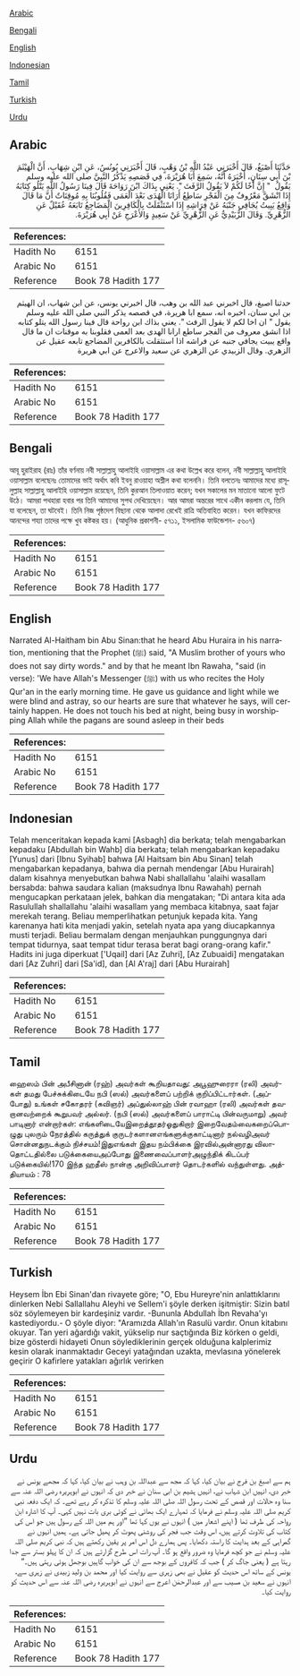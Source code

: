 [Arabic](#arabic)

[Bengali](#bengali)

[English](#english)

[Indonesian](#indonesian)

[Tamil](#tamil)

[Turkish](#turkish)

[Urdu](#urdu)

## Arabic


<div dir="rtl" lang="ar" style={{fontSize:'larger',backgroundColor:'#f8f9fa',padding:20}}>
حَدَّثَنَا أَصْبَغُ، قَالَ أَخْبَرَنِي عَبْدُ اللَّهِ بْنُ وَهْبٍ، قَالَ أَخْبَرَنِي يُونُسُ، عَنِ ابْنِ شِهَابٍ، أَنَّ الْهَيْثَمَ بْنَ أَبِي سِنَانٍ، أَخْبَرَهُ أَنَّهُ، سَمِعَ أَبَا هُرَيْرَةَ، فِي قَصَصِهِ يَذْكُرُ النَّبِيَّ صلى الله عليه وسلم يَقُولُ ‏ "‏ إِنَّ أَخًا لَكُمْ لاَ يَقُولُ الرَّفَثَ ‏"‏‏.‏ يَعْنِي بِذَاكَ ابْنَ رَوَاحَةَ قَالَ فِينَا رَسُولُ اللَّهِ يَتْلُو كِتَابَهُ إِذَا انْشَقَّ مَعْرُوفٌ مِنَ الْفَجْرِ سَاطِعُ أَرَانَا الْهُدَى بَعْدَ الْعَمَى فَقُلُوبُنَا بِهِ مُوقِنَاتٌ أَنَّ مَا قَالَ وَاقِعُ يَبِيتُ يُجَافِي جَنْبَهُ عَنْ فِرَاشِهِ إِذَا اسْتَثْقَلَتْ بِالْكَافِرِينَ الْمَضَاجِعُ تَابَعَهُ عُقَيْلٌ عَنِ الزُّهْرِيِّ‏.‏ وَقَالَ الزُّبَيْدِيُّ عَنِ الزُّهْرِيِّ عَنْ سَعِيدٍ وَالأَعْرَجِ عَنْ أَبِي هُرَيْرَةَ‏.‏
</div>
<div style={{backgroundColor:'#f8f9fa',padding:20, marginBottom: 10}}><table> <thead> <tr> <th>References:</th> <th></th> </tr> </thead> <tbody><tr><td>Hadith No</td><td>6151</td></tr><tr><td>Arabic No</td><td>6151</td></tr><tr><td>Reference</td><td>Book 78 Hadith 177</td></tr></tbody></table></div>


<div dir="rtl" lang="ar" style={{fontSize:'larger',backgroundColor:'#f8f9fa',padding:20}}>
حدثنا اصبغ، قال اخبرني عبد الله بن وهب، قال اخبرني يونس، عن ابن شهاب، ان الهيثم بن ابي سنان، اخبره انه، سمع ابا هريرة، في قصصه يذكر النبي صلى الله عليه وسلم يقول " ان اخا لكم لا يقول الرفث ". يعني بذاك ابن رواحة قال فينا رسول الله يتلو كتابه اذا انشق معروف من الفجر ساطع ارانا الهدى بعد العمى فقلوبنا به موقنات ان ما قال واقع يبيت يجافي جنبه عن فراشه اذا استثقلت بالكافرين المضاجع تابعه عقيل عن الزهري. وقال الزبيدي عن الزهري عن سعيد والاعرج عن ابي هريرة
</div>
<div style={{backgroundColor:'#f8f9fa',padding:20, marginBottom: 10}}><table> <thead> <tr> <th>References:</th> <th></th> </tr> </thead> <tbody><tr><td>Hadith No</td><td>6151</td></tr><tr><td>Arabic No</td><td>6151</td></tr><tr><td>Reference</td><td>Book 78 Hadith 177</td></tr></tbody></table></div>

## Bengali


<div dir="ltr" lang="bn" style={{fontSize:'larger',backgroundColor:'#f8f9fa',padding:20}}>
আবূ হুরাইরাহ (রাঃ) তাঁর বর্ণনায় নবী সাল্লাল্লাহু আলাইহি ওয়াসাল্লাম এর কথা উল্লেখ করে বলেন, নবী সাল্লাল্লাহু আলাইহি ওয়াসাল্লাম বলেছেনঃ তোমাদের ভাই অর্থাৎ কবি ইবনু রাওয়াহা অশ্লীল কথা বলেননি। তিনি বলতেনঃ আমাদের মধ্যে রাসূলুল্লাহ সাল্লাল্লাহু আলাইহি ওয়াসাল্লাম রয়েছেন, তিনি কুরআন তিলাওয়াত করেন; যখন সকালের মন মাতানো আলো ফুটে উঠে। আমরা পথহারা হবার পর তিনি আমাদের সুপথ দেখিয়েছেন। আর আমরা অন্তরের সাথে একীন করলাম যে, তিনি যা বলেছেন, তা ঘটবেই। তিনি নিজ পৃষ্ঠদেশ বিছানা থেকে আলাদা রেখেই রাত্রি অতিবাহিত করেন। যখন কাফিরদের আনন্দের শয্যা তাদের পক্ষে খুব কষ্টকর হয়। (আধুনিক প্রকাশনী- ৫৭১১, ইসলামিক ফাউন্ডেশন- ৫৬০৭)
</div>
<div style={{backgroundColor:'#f8f9fa',padding:20, marginBottom: 10}}><table> <thead> <tr> <th>References:</th> <th></th> </tr> </thead> <tbody><tr><td>Hadith No</td><td>6151</td></tr><tr><td>Arabic No</td><td>6151</td></tr><tr><td>Reference</td><td>Book 78 Hadith 177</td></tr></tbody></table></div>

## English


<div dir="ltr" lang="en" style={{fontSize:'larger',backgroundColor:'#f8f9fa',padding:20}}>
Narrated Al-Haitham bin Abu Sinan:that he heard Abu Huraira in his narration, mentioning that the Prophet (ﷺ) said, "A Muslim brother of yours who does not say dirty words." and by that he meant Ibn Rawaha, "said (in verse): 'We have Allah's Messenger (ﷺ) with us who recites the Holy Qur'an in the early morning time. He gave us guidance and light while we were blind and astray, so our hearts are sure that whatever he says, will certainly happen. He does not touch his bed at night, being busy in worshipping Allah while the pagans are sound asleep in their beds
</div>
<div style={{backgroundColor:'#f8f9fa',padding:20, marginBottom: 10}}><table> <thead> <tr> <th>References:</th> <th></th> </tr> </thead> <tbody><tr><td>Hadith No</td><td>6151</td></tr><tr><td>Arabic No</td><td>6151</td></tr><tr><td>Reference</td><td>Book 78 Hadith 177</td></tr></tbody></table></div>

## Indonesian


<div dir="ltr" lang="id" style={{fontSize:'larger',backgroundColor:'#f8f9fa',padding:20}}>
Telah menceritakan kepada kami [Asbagh] dia berkata; telah mengabarkan kepadaku [Abdullah bin Wahb] dia berkata; telah mengabarkan kepadaku [Yunus] dari [Ibnu Syihab] bahwa [Al Haitsam bin Abu Sinan] telah mengabarkan kepadanya, bahwa dia pernah mendengar [Abu Hurairah] dalam kisahnya menyebutkan bahwa Nabi shallallahu 'alaihi wasallam bersabda: bahwa saudara kalian (maksudnya Ibnu Rawahah) pernah mengucapkan perkataan jelek, bahkan dia mengatakan; "Di antara kita ada Rasulullah shallallahu 'alaihi wasallam yang membaca kitabnya, saat fajar merekah terang. Beliau memperlihatkan petunjuk kepada kita. Yang karenanya hati kita menjadi yakin, setelah nyata apa yang diucapkannya musti terjadi. Beliau bermalam dengan menjauhkan punggungnya dari tempat tidurnya, saat tempat tidur terasa berat bagi orang-orang kafir." Hadits ini juga diperkuat ['Uqail] dari [Az Zuhri], [Az Zubuaidi] mengatakan dari [Az Zuhri] dari [Sa'id], dan [Al A'raj] dari [Abu Hurairah]
</div>
<div style={{backgroundColor:'#f8f9fa',padding:20, marginBottom: 10}}><table> <thead> <tr> <th>References:</th> <th></th> </tr> </thead> <tbody><tr><td>Hadith No</td><td>6151</td></tr><tr><td>Arabic No</td><td>6151</td></tr><tr><td>Reference</td><td>Book 78 Hadith 177</td></tr></tbody></table></div>

## Tamil


<div dir="ltr" lang="ta" style={{fontSize:'larger',backgroundColor:'#f8f9fa',padding:20}}>
ஹைஸம் பின் அபீசினான் (ரஹ்) அவர்கள் கூறியதாவது: அபூஹுரைரா (ரலி) அவர்கள் தமது பேச்சுக்கிடையே நபி (ஸல்) அவர்களைப் பற்றிக் குறிப்பிட்டார்கள். (அப்போது) உங்கள் சகோதரர் (கவிஞர்) அப்துல்லாஹ் பின் ரவாஹா (ரலி) அவர்கள் தவறானவற்றைக் கூறுபவர் அல்லர். (நபி (ஸல்) அவர்களைப் பாராட்டி பின்வருமாறு) அவர் பாடினார் என்றார்கள்: எங்களிடையேஇறைத்தூதர்ஓதுகிறார் இறைவேதம்வைகறைப்பொழுது புலரும் நேரத்தில் கருத்துக் குருடர்களானஎங்களுக்குகாட்டினார் நல்வழிஅவர் சொன்னதுநடக்கும் நிச்சயம்!இதுஎங்கள் இதய நம்பிக்கை இரவில்அன்னாரது விலாதொட்டதில்லை படுக்கையைஅப்போது இணைவைப்பாளர்அழுந்திக் கிடப்பர் படுக்கையில்!170 இந்த ஹதீஸ் நான்கு அறிவிப்பாளர் தொடர்களில் வந்துள்ளது. அத்தியாயம் : 78
</div>
<div style={{backgroundColor:'#f8f9fa',padding:20, marginBottom: 10}}><table> <thead> <tr> <th>References:</th> <th></th> </tr> </thead> <tbody><tr><td>Hadith No</td><td>6151</td></tr><tr><td>Arabic No</td><td>6151</td></tr><tr><td>Reference</td><td>Book 78 Hadith 177</td></tr></tbody></table></div>

## Turkish


<div dir="ltr" lang="tr" style={{fontSize:'larger',backgroundColor:'#f8f9fa',padding:20}}>
Heysem İbn Ebi Sinan'dan rivayete göre; "O, Ebu Hureyre'nin anlattıklarını dinlerken Nebi Sallallahu Aleyhi ve Sellem'i şöyle derken işitmiştir: Sizin batıl söz söylemeyen bir kardeşiniz vardır. -Bununla Abdullah İbn Revaha'yı kastediyordu.- O şöyle diyor: "Aramızda Allah'ın Rasulü vardır. Onun kitabını okuyar. Tan yeri ağardığı vakit, yükselip nur saçtığında Biz körken o geldi, bize gösterdi hidayeti Onun söylediklerinin gerçek olduğuna kalplerimiz kesin olarak inanmaktadır Geceyi yatağından uzakta, mevlasına yönelerek geçirir O kafirlere yatakları ağırlık verirken
</div>
<div style={{backgroundColor:'#f8f9fa',padding:20, marginBottom: 10}}><table> <thead> <tr> <th>References:</th> <th></th> </tr> </thead> <tbody><tr><td>Hadith No</td><td>6151</td></tr><tr><td>Arabic No</td><td>6151</td></tr><tr><td>Reference</td><td>Book 78 Hadith 177</td></tr></tbody></table></div>

## Urdu


<div dir="rtl" lang="ur" style={{fontSize:'larger',backgroundColor:'#f8f9fa',padding:20}}>
ہم سے اصبغ بن فرج نے بیان کیا، کہا کہ مجھ سے عبداللہ بن وہب نے بیان کیا، کہا کہ مجھے یونس نے خبر دی، انہیں ابن شہاب نے، انہیں ہشیم بن ابی سنان نے خبر دی کہ انہوں نے ابوہریرہ رضی اللہ عنہ سے سنا وہ حالات اور قصص کے تحت رسول اللہ صلی اللہ علیہ وسلم کا تذکرہ کر رہے تھے۔ کہ ایک دفعہ نبی کریم صلی اللہ علیہ وسلم نے فرمایا کہ تمہارے ایک بھائی نے کوئی بری بات نہیں کہی۔ آپ کا اشارہ ابن رواحہ کی طرف تھا ( اپنے اشعار میں ) انہوں نے یوں کہا تھا ”اور ہم میں اللہ کے رسول ہیں جو اس کی کتاب کی تلاوت کرتے ہیں، اس وقت جب فجر کی روشنی پھوٹ کر پھیل جاتی ہے۔ ہمیں انہوں نے گمراہی کے بعد ہدایت کا راستہ دکھایا۔ پس ہمارے دل اس امر پر یقین رکھتے ہیں کہ نبی کریم صلی اللہ علیہ وسلم نے جو کچھ فرمایا وہ ضرور واقع ہو گا۔ آپ رات اس طرح گزارتے ہیں کہ ان کا پہلو بستر سے جدا رہتا ہے ( یعنی جاگ کر ) جب کہ کافروں کے بوجھ سے ان کی خواب گاہیں بوجھل ہوئی رہتی ہیں۔“ یونس کے ساتھ اس حدیث کو عقیل نے بھی زہری سے روایت کیا اور محمد بن ولید زبیدی نے زہری سے، انہوں نے سعید بن مسیب سے اور عبدالرحمٰن اعرج سے انہوں نے ابوہریرہ رضی اللہ عنہ سے اس حدیث کو روایت کیا۔
</div>
<div style={{backgroundColor:'#f8f9fa',padding:20, marginBottom: 10}}><table> <thead> <tr> <th>References:</th> <th></th> </tr> </thead> <tbody><tr><td>Hadith No</td><td>6151</td></tr><tr><td>Arabic No</td><td>6151</td></tr><tr><td>Reference</td><td>Book 78 Hadith 177</td></tr></tbody></table></div>